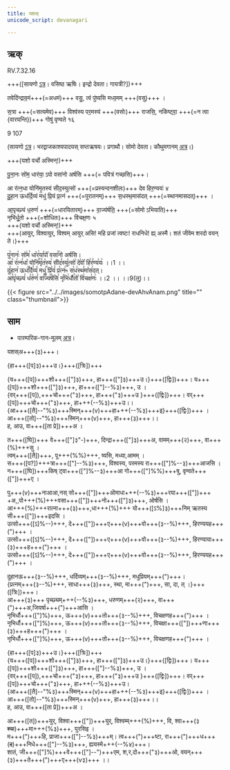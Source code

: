 ```yaml
---
title: यशस्  
unicode_script: devanagari  

--- 
```


## ऋक्

RV.7.32.16

+++([सायणो [ऽत्र](https://archive.org/stream/RgVedaWithSayanasCommentaryPart3/rv_sayanabhasya_part3#page/n437/mode/1up&sa=D&ust=1542425956203000)। वसिष्ठ ऋषिः। इन्द्रो देवता। गायत्री?])+++

तवेदि॑न्द्राव॒मं+++(=अधमं)+++ वसु॒, त्वं पु॑ष्यसि मध्य॒मम् +++(वसु)+++ ।

स॒त्रा +++(=सत्यमेव)+++ विश्व॑स्य पर॒मस्य॑ +++(वसोः)+++ राजसि॒, नकि॑ष्ट्वा॒ +++(=न त्वा {वारयन्ति})+++ गोषु॑ वृण्वते १६

9 107

(सायणो [ऽत्र](https://archive.org/stream/RgVedaWithSayanasCommentaryPart4/rv_sayanabhasya_part4#page/n353/mode/2up&sa=D&ust=1542425956203000)। भरद्वाजकाश्यपादयस् सप्तऋषयः। प्रगाथौ। सोमो देवता। कौथुमगानम् [अत्र](https://archive.org/details/SamaVedaSanhitaWithSayanabhashyaVolume2SatyavrataSamasrami1876bis_201804/page/n459)।)

+++(यशो वर्चो अस्मिन्!)+++

पु॒ना॒नः सो॑म॒ धार॑या॒ ऽपो वसा॑नो अर्षसि  +++(= पवित्रं गच्छसि)+++।

आ र॑त्न॒धा योनि॑मृ॒तस्य॑ सीद॒स्युत्सो॑ +++(=प्रस्यन्दनशीलः)+++ देव हिर॒ण्ययः॑ ४  
दु॒हा॒न ऊध॑र्दि॒व्यं मधु॑ प्रि॒यं प्र॒त्नं +++(=पुरातनम्)+++ स॒धस्थ॒मास॑दत् +++(=स्थानमासदत्)+++ ।

आ॒पृच्छ्यं ध॒रुणं॑ +++(=धारयितारम्)+++ वा॒ज्य॑र्षति॒ +++(=सोमो ऽभियाति)+++  
नृभि॑र्धू॒तो +++(=शोधितः)+++ वि॑चक्ष॒णः ५  
+++(यशो वर्चो अस्मिन्!)+++  
+++(आयुर्, विश्वायुर्, विश्वम् आयुर् असि! महि प्रजां त्वष्टः! राधनिधे! ह्य् अस्मै। शतं जीवेम शरदो वयन् ते।)+++

पु꣣नानः꣡ सो꣢म꣣ धा꣡र꣢या꣣पो꣡ वसा꣢꣯नो अर्षसि।  
आ꣡ र꣢त्न꣣धा꣡ योनि꣢꣯मृ꣣त꣡स्य꣢ सीद꣣स्यु꣡त्सो꣢ दे꣣वो꣡ हि꣢र꣣ण्य꣡यः꣢ ।।1 ।।  
दु꣣हान꣡ ऊध꣢꣯र्दि꣣व्यं꣡ मधु꣢꣯ प्रि꣣यं꣢ प्र꣣त्न꣢ᳱ स꣣ध꣢स्थ꣣मा꣡स꣢दत्।  
आ꣣पृ꣡च्छ्यं꣢ ध꣣रु꣡णं꣢ वा꣣꣬ज्य꣢꣯र्षसि꣣ नृ꣡भि꣢र्धौ꣣तो꣡ वि꣢चक्ष꣣णः꣢ ।।2 ।। ।।9(लु)।।


{{< figure src="../../images/somotpAdane-devAhvAnam.png" title="" class="thumbnail">}}


## साम

- पारम्परिक-गान-मूलम् [अत्र](https://archive.org/stream/sAmaveda-jaiminIya-paravastu-paramparA-docs/AASHEERVACHANA%20SAAMAANI%23mode/1up&sa=D&ust=1542425956204000)।
<div class="audioEmbed"  caption="रामानुजार्यः 1974 [नृभिर्धौऊतो विचक्षणः इत्यत्र व्यत्यासः]" src="https://archive
.org/download/jaiminIya-sAma-gAna-paravastu-tradition-rAmAnuja/yashas.mp3"></div>
<div class="audioEmbed"  caption="गोपालार्यः 2015  " src="https://archive
.org/download/jaiminIya-sAma-gAna-paravastu-tradition-gopAla-2015/yashas.mp3"></div>
<div class="audioEmbed"  caption="गोपालपवनयोर् अनुवचनम् 2015 1x" src="https://archive
.org/download/jaiminIya-sAma-gAna-paravastu-tradition-anuvachanam-gopAla-pavana-2015/yashas.mp3"></div>
<div class="audioEmbed"  caption="गोपालपवनयोर् अनुवचनम् 2015 1.5x" src="https://archive
.org/download/jaiminIya-sAma-gAna-paravastu-tradition-anuvachanam-gopAla-pavana-2015-150p-speed/yashas.mp3"></div>

यशस्अ+++(३)+++।

{हा+++([प]३)+++उ।}+++([त्रिः])+++

{य+++([प])+++शो+++(["]३)+++, हा+++(["]३)+++उ।}+++([द्विः])+++।  य+++([प])+++शो+++(["]३)+++, हा+++(["]--%३)+++, उ ।  
{वर्+++([प]),+++चो+++("३)+++, हा+++("३)+++उ }+++([द्विः])+++। वर्+++([प])+++चो+++("३)+++, हा+++(--%३)+++उ।।  
{आ+++([तै]--"%३)+++स्मिन्+++(v)+++हा+++(--%३)+++इ}+++([द्विः])+++ । आ+++([तो]--"%३)+++स्मिन्+++(v)+++, हा+++(३)+++।।  
ह, आउ, वा+++([ता प्रे])+++अ ।  

त+++([घि])+++ वे+++(["]३"-)+++, दिन्द्रा+++(["]३)+++अ, वामम्+++(२)+++, वा+++(%)+++सु ।  
त्वम्+++([तै])+++, पू+++(%%)+++, ष्यसि, मध्या,आमम् ।  
स+++([प?])+++त्रा+++(["]--%३)+++, विश्वस्य, परमस्य रा+++(["]%--३)+++आजसि ।  
न+++([घि])+++किष् ट्वा+++(["]%--३)+++आ गो+++(["]%%)+++षु, वृण्वते+++(["])+++ए ।  

पु+++(v)+++नाआआ,नस् सो+++(["])+++ऒमाधा+++(--%३)+++रया+++(["])+++ +अ,,पो+++(%)+++वसा+++(["])+++नो+++(["]३)+++, ओर्षसि ।  
आ+++(%)+++रात्ना+++(३)+++,धा+++(%)+++ यो+++([ऽ%]३)+++निम् ऋतस्य सी+++(["])+++इदसि ।  
उत्सो+++([ऽ]%--)+++, दे+++(["])+++ए+++(v)+++वो+++(३--%)+++, हिरण्ययह+++(")+++ ।  
उत्सो+++([ऽ]%--)+++, दे+++(["])+++ए+++(v)+++वो+++(३--%)+++, हिरण्याया+++(३)+++ह+++(")+++ ।  
उत्सो+++([ऽ]%--)+++, दे+++(["])+++ए+++(v)+++वो+++(३--%)+++, हिरण्ययह+++(")+++ ।

दुहानऊ+++(३--%)+++, धर्दिव्यम्+++(३--%)+++, मधुप्रियम्+++(")+++।  
{प्रत्नम्+++(३--%)+++, साधा+++(३)+++, स्था, मा+++(")+++, सा, दा, त् ।}+++([त्रिः])+++।  
आ+++(३)+++ पृच्छ्यम्+++(--%३)+++, धरुणम्+++(२)+++, वा+++(")+++अ,जियर्षा+++(")+++आसि ।  
नृभिर्धौ+++(["]%)+++, ऊ+++(v)+++तो+++(३--%)+++, विचक्षणह+++(")+++ ।  
नृभिर्धौ+++(["]%)+++, ऊ+++(v)+++तो+++(३--%)+++, विचक्षा+++(["])+++णा+++(३)+++ह+++(")+++ ।  
नृभिर्धौ+++(["]%)+++, ऊ+++(v)+++तो+++(३--%)+++, विचक्षणह+++(")+++ ।

{हा+++([प]३)+++उ।}+++([त्रिः])+++  
{य+++([प])+++शो+++(["]३)+++, हा+++(["]३)+++उ।}+++([द्विः])+++।  य+++([प])+++शो+++(["]३)+++, हा+++(["]--%३)+++, उ ।  
{वर्+++([प]),+++चो+++("३)+++, हा+++("३)+++उ }+++([द्विः])+++। वर्+++([प])+++चो+++("३)+++, हा+++(--%३)+++उ।  
{आ+++([तै]--"%३)+++स्मिन्+++(v)+++हा+++(--%३)+++इ}+++([द्विः])+++ । आ+++([तो]--"%३)+++स्मिन्+++(v)+++, हा+++(३)+++।।  
ह, आउ, वा+++([ता प्रे])+++अ ।  

आ+++([त])+++युर्, विश्वा+++(["])+++युर्, विश्वम्म्+++(%)+++, वि, श्वा+++(३ ~~श्या~~)+++मा+++(%३)+++, युरसिइ ।  
म+++(")+++हि, प्राजा+++(["]--%३)+++म्। त्व+++(")+++ष्टा, रा+++(")+++ध+++(~~द~~)+++निधे+++(["]--%३)+++, ह्ययस्मे+++(--%४)+++।  
शातं, जी+++(["]%)+++वे+++(["]--")+++एम, श,र,दो+++("३)+++ओ, वयन्+++(३)+++ते+++(")+++ए+++(v३)+++ ।।